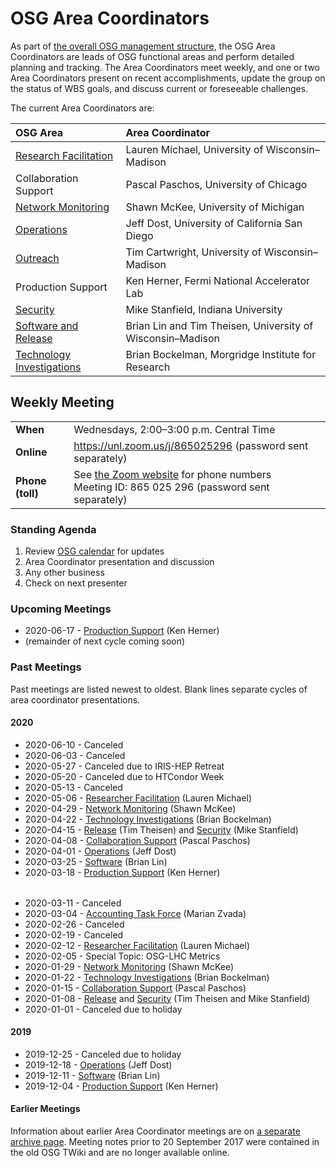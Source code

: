 # OSG Area Coordinators

As part of [the overall OSG management structure](/), the OSG Area Coordinators are leads of OSG functional areas
and perform detailed planning and tracking.  The Area Coordinators meet weekly, and one or two Area Coordinators present
on recent accomplishments, update the group on the status of WBS goals, and discuss current or foreseeable challenges.

The current Area Coordinators are:

| OSG Area | Area Coordinator |
| :------- | :--------------- |
| [Research Facilitation](https://opensciencegrid.org/research-facilitation) | Lauren Michael, University of Wisconsin&ndash;Madison |
| Collaboration Support | Pascal Paschos, University of Chicago |
| [Network Monitoring](https://opensciencegrid.org/networking/) | Shawn McKee, University of Michigan |
| [Operations](https://opensciencegrid.org/operations/) | Jeff Dost, University of California San Diego |
| [Outreach](https://opensciencegrid.org/outreach/) | Tim Cartwright, University of Wisconsin&ndash;Madison |
| Production Support | Ken Herner, Fermi National Accelerator Lab |
| [Security](https://opensciencegrid.org/security/) | Mike Stanfield, Indiana University |
| [Software and Release](https://opensciencegrid.org/technology/) | Brian Lin and Tim Theisen, University of Wisconsin&ndash;Madison |
| [Technology Investigations](https://opensciencegrid.org/technology/) | Brian Bockelman, Morgridge Institute for Research |


## Weekly Meeting

<table>
  <tr> <td><strong>When</strong></td> <td>Wednesdays, 2:00–3:00 p.m. Central Time</td> </tr>
  <tr>
    <td><strong>Online</strong></td>
    <td><a href="https://unl.zoom.us/j/865025296">https://unl.zoom.us/j/865025296</a> (password sent separately)</td>
  </tr>
  <tr>
    <td><strong>Phone (toll)</strong></td>
    <td>
      See <a href="https://unl.zoom.us/zoomconference">the Zoom website</a> for phone numbers<br>
      Meeting ID: 865 025 296 (password sent separately)
    </td>
  </tr>
</table>

### Standing Agenda

1. Review [OSG calendar](https://indico.fnal.gov/categoryDisplay.py?categId=86) for updates
1. Area Coordinator presentation and discussion
1. Any other business
1. Check on next presenter

### Upcoming Meetings

- 2020-06-17 - [Production Support](https://drive.google.com/file/d/1jtCYd7Kh4omqZwHpFJB5cFQhhwgq1uOG/view?usp=sharing) (Ken Herner)
- (remainder of next cycle coming soon)

### Past Meetings

Past meetings are listed newest to oldest.  Blank lines separate cycles of area coordinator presentations.

#### 2020

- 2020-06-10 - Canceled
- 2020-06-03 - Canceled
- 2020-05-27 - Canceled due to IRIS-HEP Retreat
- 2020-05-20 - Canceled due to HTCondor Week
- 2020-05-13 - Canceled
- 2020-05-06 - [Researcher Facilitation](https://docs.google.com/presentation/d/1HyA3TdhXpU7vdNLwNQsfWTR69CGUBXjhq0LyR0mPp2U/) (Lauren Michael)
- 2020-04-29 - [Network Monitoring](https://drive.google.com/open?id=1WOpryWHicHaFy8MTqtNiT6siZ8jaRtUmvCa4P5dJdhw) (Shawn McKee)
- 2020-04-22 - [Technology Investigations](https://drive.google.com/open?id=11Mz1ogYT0MO7lwqXu6FHi2aQ3LCmNbEQ) (Brian Bockelman)
- 2020-04-15 - [Release](https://docs.google.com/document/d/1qH_tDi1m-vvBsSYUSRrCEdjczmKZKhTNp_LPt6xFIhI) (Tim Theisen) and [Security](https://drive.google.com/file/d/1QrO91B6tG4MS8nbsGLs3RVT3_qqBVhSE) (Mike Stanfield)
- 2020-04-08 - [Collaboration Support](https://drive.google.com/open?id=1ScNC7xCKQnZmf5YIL2plGKfsgACt3RLb) (Pascal Paschos)
- 2020-04-01 - [Operations](https://docs.google.com/presentation/d/1JRm6ekkqoWkrcU-XCjh9jq62KoI5MCBKKK3l3BiK4e4/) (Jeff Dost)
- 2020-03-25 - [Software](https://docs.google.com/presentation/d/1zFpW5GUSQEZp9Ve9wdpC8lhSQSZv8yiFUTRXtJ5k9gE/) (Brian Lin)
- 2020-03-18 - [Production Support](https://drive.google.com/open?id=1_FcWl7nnBdGaULCoYlSEUP36fS44gOwH) (Ken Herner)

<div style="height: 0.5ex"></div>

- 2020-03-11 - Canceled
- 2020-03-04 - [Accounting Task Force](https://docs.google.com/presentation/d/1lJGyjD6-xd2nGJeHDfl1nntW0GurjO74988SbUT4CK4) (Marian Zvada)
- 2020-02-26 - Canceled
- 2020-02-19 - Canceled
- 2020-02-12 - [Researcher Facilitation](https://docs.google.com/presentation/d/14seJrv-9wmnTBvnNGAQydQJQ7Rl2WFXXjDh7k-Rlx-0/) (Lauren Michael)
- 2020-02-05 - Special Topic: OSG-LHC Metrics
- 2020-01-29 - [Network Monitoring](https://drive.google.com/open?id=11cIPmPHTuqwcUYf-JXJgN9yAUo48G7-9) (Shawn McKee)
- 2020-01-22 - [Technology Investigations](https://drive.google.com/open?id=11iP-1IGr9E1ThuxnXrHwuzXCqS0m8Pc3) (Brian Bockelman)
- 2020-01-15 - [Collaboration Support](https://drive.google.com/open?id=12y3LEDvtOvUY3v3keyAlzyLt4IZVWXWj) (Pascal Paschos)
- 2020-01-08 - [Release](https://docs.google.com/document/d/1awWoMK9dx1fglhhAwOg1X_-_7UQ8WWsHuSItDm50wwY/) and [Security](https://drive.google.com/file/d/1XaqNi9rbQokQlyVEdsCYs51B_VqiUWxC/) (Tim Theisen and Mike Stanfield)
- 2020-01-01 - Canceled due to holiday

#### 2019

- 2019-12-25 - Canceled due to holiday
- 2019-12-18 - [Operations](https://docs.google.com/presentation/d/1-bFH_r0XYPh48iC4u4Z77pDCdyKxcdhkeVtA96eWBIg/) (Jeff Dost)
- 2019-12-11 - [Software](https://docs.google.com/document/d/125dJS8BPYOJKHAi5Bmn0I0Z4X9nGe2Wjuq09Z9zY0I8/) (Brian Lin)
- 2019-12-04 - [Production Support](https://drive.google.com/open?id=1w2LpYWHNl8JW2lYPbRhuld2AUkPP0DCx) (Ken Herner)

#### Earlier Meetings

Information about earlier Area Coordinator meetings are on [a separate archive page](/ac-meeting-archive).  Meeting
notes prior to 20 September 2017 were contained in the old OSG TWiki and are no longer available online.
